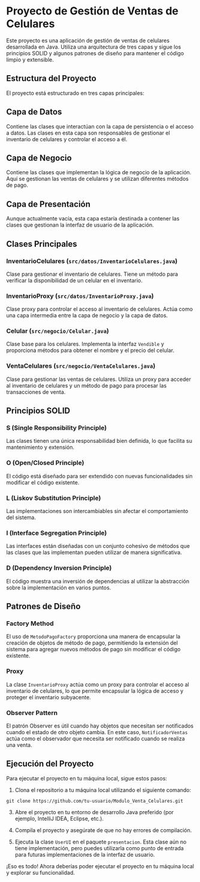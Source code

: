 # Proyecto de Gestión de Ventas de Celulares

Este proyecto es una aplicación de gestión de ventas de celulares desarrollada en Java. Utiliza una arquitectura de tres capas y sigue los principios SOLID y algunos patrones de diseño para mantener el código limpio y extensible.

## Estructura del Proyecto

El proyecto está estructurado en tres capas principales:

## Capa de Datos

Contiene las clases que interactúan con la capa de persistencia o el acceso a datos. Las clases en esta capa son responsables de gestionar el inventario de celulares y controlar el acceso a él.

## Capa de Negocio

Contiene las clases que implementan la lógica de negocio de la aplicación. Aquí se gestionan las ventas de celulares y se utilizan diferentes métodos de pago.

## Capa de Presentación

Aunque actualmente vacía, esta capa estaría destinada a contener las clases que gestionan la interfaz de usuario de la aplicación.

## Clases Principales

### InventarioCelulares (`src/datos/InventarioCelulares.java`)

Clase para gestionar el inventario de celulares. Tiene un método para verificar la disponibilidad de un celular en el inventario.

### InventarioProxy (`src/datos/InventarioProxy.java`)

Clase proxy para controlar el acceso al inventario de celulares. Actúa como una capa intermedia entre la capa de negocio y la capa de datos.

### Celular (`src/negocio/Celular.java`)

Clase base para los celulares. Implementa la interfaz `Vendible` y proporciona métodos para obtener el nombre y el precio del celular.

### VentaCelulares (`src/negocio/VentaCelulares.java`)

Clase para gestionar las ventas de celulares. Utiliza un proxy para acceder al inventario de celulares y un método de pago para procesar las transacciones de venta.

## Principios SOLID

### S (Single Responsibility Principle)

Las clases tienen una única responsabilidad bien definida, lo que facilita su mantenimiento y extensión.

### O (Open/Closed Principle)

El código está diseñado para ser extendido con nuevas funcionalidades sin modificar el código existente.

### L (Liskov Substitution Principle)

Las implementaciones son intercambiables sin afectar el comportamiento del sistema.

### I (Interface Segregation Principle)

Las interfaces están diseñadas con un conjunto cohesivo de métodos que las clases que las implementan pueden utilizar de manera significativa.

### D (Dependency Inversion Principle)

El código muestra una inversión de dependencias al utilizar la abstracción sobre la implementación en varios puntos.

## Patrones de Diseño

### Factory Method

El uso de `MetodoPagoFactory` proporciona una manera de encapsular la creación de objetos de método de pago, permitiendo la extensión del sistema para agregar nuevos métodos de pago sin modificar el código existente.

### Proxy

La clase `InventarioProxy` actúa como un proxy para controlar el acceso al inventario de celulares, lo que permite encapsular la lógica de acceso y proteger el inventario subyacente.

### Observer Pattern

El patrón Observer es útil cuando hay objetos que necesitan ser notificados cuando el estado de otro objeto cambia. En este caso, `NotificadorVentas` actúa como el observador que necesita ser notificado cuando se realiza una venta.

## Ejecución del Proyecto

Para ejecutar el proyecto en tu máquina local, sigue estos pasos:

1. Clona el repositorio a tu máquina local utilizando el siguiente comando:
```   
git clone https://github.com/tu-usuario/Modulo_Venta_Celulares.git
```
3. Abre el proyecto en tu entorno de desarrollo Java preferido (por ejemplo, IntelliJ IDEA, Eclipse, etc.).

3. Compila el proyecto y asegúrate de que no hay errores de compilación.

4. Ejecuta la clase `UserUI` en el paquete `presentacion`. Esta clase aún no tiene implementación, pero puedes utilizarla como punto de entrada para futuras implementaciones de la interfaz de usuario.

¡Eso es todo! Ahora deberías poder ejecutar el proyecto en tu máquina local y explorar su funcionalidad.

